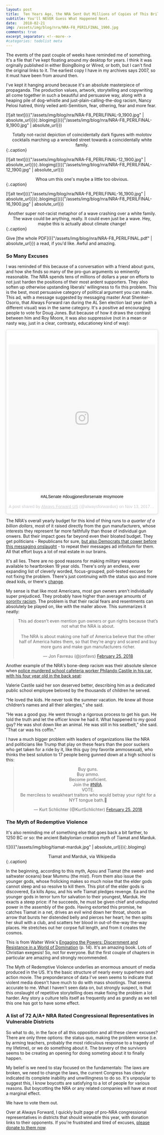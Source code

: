 ```yaml
---
layout: post
title:  Ten Years Ago, the NRA Sent Out Millions of Copies of This Brilliantly Produced, Racist Mailer
subtitle: You'll NEVER Guess What Happened Next.
date:   2018-02-21
img: /assets/img/blog/nra/NRA-F8_PERILFINAL_1900.jpg
comments: true
excerpt_separator: <!--more-->
#categories: todolist meta
---
```


The events of the past couple of weeks have reminded me of something. It's a file that I've kept floating around my desktop for years. I think it was orginally published in either BoingBoing or Wired, or both, but I can't find the original links to it. The earliest copy I have in my archives says 2007, so it must have been from around then.

I've kept it hanging around because it's an absolute masterpiece of propaganda. The production values, artwork, storytelling and copywriting all come together in such a beautiful and persuasive way, along with a heaping pile of dog-whistle and just-plain-calling-the-dog racism, Nancy Pelosi hatred, thinly veiled anti-Semitism, fear, othering, fear and more fear.

<!--more-->

[![alt text]({{"/assets/img/blog/nra/NRA-F8_PERILFINAL-9_1900.jpg" | absolute_url}}){:.blogimg}]({{"/assets/img/blog/nra/NRA-F8_PERILFINAL-9_1900.jpg" | absolute_url}})
<center>Totally not-racist depiction of coincidentally dark figures with molotov cocktails marching up a wrecked street towards a coincidentally white family.</center>{:.caption}

[![alt text]({{"/assets/img/blog/nra/NRA-F8_PERILFINAL-12_1900.jpg" | absolute_url}}){:.blogimg}]({{"/assets/img/blog/nra/NRA-F8_PERILFINAL-12_1900.jpg" | absolute_url}})
<center>Whoa um this one's maybe a little too obvious.</center>{:.caption}

[![alt text]({{"/assets/img/blog/nra/NRA-F8_PERILFINAL-16_1900.jpg" | absolute_url}}){:.blogimg}]({{"/assets/img/blog/nra/NRA-F8_PERILFINAL-16_1900.jpg" | absolute_url}})
<center>Another super not-racist metaphor of a wave crashing over a white family. The wave could be anything, really. It could even just be a wave. Hey, maybe this is actually about climate change!</center>{:.caption}

Give [the whole PDF]({{"/assets/img/blog/nra/NRA-F8_PERILFINAL.pdf" | absolute_url}}) a read, if you'd like. Awful and amazing.

### So Many Excuses

I was reminded of this because of a conversation with a friend about guns, and how she finds so many of the pro-gun arguments so eminently reasonable. The NRA spends tens of millions of dollars a year on efforts to not just harden the positions of their most ardent supporters. They also soften up otherwise upstanding liberals' willingness to fix this problem. This is the best, most persuasive category of political argument you can make. This ad, with a message suggested by messaging master Anat Shenker-Osorio, that Always Forward ran during the AL Sen election last year (with a different visual) was in the same category. It's a positive ad encouraging people to vote for Doug Jones. But because of how it draws the contrast between him and Roy Moore, it was also suppressive (not in a mean or nasty way, just in a clear, contrasty, educationey kind of way):

<center>
<blockquote class="instagram-media" data-instgrm-captioned data-instgrm-permalink="https://www.instagram.com/p/BbdJ3BSFww9/" data-instgrm-version="8" style=" background:#FFF; border:0; border-radius:3px; box-shadow:0 0 1px 0 rgba(0,0,0,0.5),0 1px 10px 0 rgba(0,0,0,0.15); margin: 1px; max-width:658px; padding:0; width:99.375%; width:-webkit-calc(100% - 2px); width:calc(100% - 2px);"><div style="padding:8px;"> <div style=" background:#F8F8F8; line-height:0; margin-top:40px; padding:50.0% 0; text-align:center; width:100%;"> <div style=" background:url(data:image/png;base64,iVBORw0KGgoAAAANSUhEUgAAACwAAAAsCAMAAAApWqozAAAABGdBTUEAALGPC/xhBQAAAAFzUkdCAK7OHOkAAAAMUExURczMzPf399fX1+bm5mzY9AMAAADiSURBVDjLvZXbEsMgCES5/P8/t9FuRVCRmU73JWlzosgSIIZURCjo/ad+EQJJB4Hv8BFt+IDpQoCx1wjOSBFhh2XssxEIYn3ulI/6MNReE07UIWJEv8UEOWDS88LY97kqyTliJKKtuYBbruAyVh5wOHiXmpi5we58Ek028czwyuQdLKPG1Bkb4NnM+VeAnfHqn1k4+GPT6uGQcvu2h2OVuIf/gWUFyy8OWEpdyZSa3aVCqpVoVvzZZ2VTnn2wU8qzVjDDetO90GSy9mVLqtgYSy231MxrY6I2gGqjrTY0L8fxCxfCBbhWrsYYAAAAAElFTkSuQmCC); display:block; height:44px; margin:0 auto -44px; position:relative; top:-22px; width:44px;"></div></div> <p style=" margin:8px 0 0 0; padding:0 4px;"> <a href="https://www.instagram.com/p/BbdJ3BSFww9/" style=" color:#000; font-family:Arial,sans-serif; font-size:14px; font-style:normal; font-weight:normal; line-height:17px; text-decoration:none; word-wrap:break-word;" target="_blank">#ALSenate #dougjonesforsenate #roymoore</a></p> <p style=" color:#c9c8cd; font-family:Arial,sans-serif; font-size:14px; line-height:17px; margin-bottom:0; margin-top:8px; overflow:hidden; padding:8px 0 7px; text-align:center; text-overflow:ellipsis; white-space:nowrap;">A post shared by <a href="https://www.instagram.com/alwaysforwardus/" style=" color:#c9c8cd; font-family:Arial,sans-serif; font-size:14px; font-style:normal; font-weight:normal; line-height:17px;" target="_blank"> Always Forward US</a> (@alwaysforwardus) on <time style=" font-family:Arial,sans-serif; font-size:14px; line-height:17px;" datetime="2017-11-14T00:28:01+00:00">Nov 13, 2017 at 4:28pm PST</time></p></div></blockquote> <script async defer src="//www.instagram.com/embed.js"></script>
</center>

The NRA's overall yearly budget for this kind of thing runs to _a quarter of a billion dollars_, most of it raised directly from the gun manufacturers, whose interests they represent far more faithfully than those of individual gun onwers. But their impact goes far beyond even their bloated budget. They get politicians - Republicans for sure, [but also Democrats that cower before this messaging onslaught](https://www.huffingtonpost.com/entry/dccc-las-vegas-massacre-email_us_5a9579f6e4b036ab0142c108?57j) - to repeat their messages ad infinitum for them. All that effort buys a lot of real estate in our brains.

It's all lies. There are no good reasons for making military weapons available to heartbroken 19 year olds. There's only an endless, ever expanding list of cleverly worded, focus-grouped, poll-tested excuses for not fixing the problem. There's just continuing with the status quo and more dead kids, or there's
[change](http://alwaysforwardus.com/stopmassacres/).

My sense is that like most Americans, most gun owners aren't individually super prejudiced. They probably have higher than average amounts of [sorority racism](https://splinternews.com/sorority-members-are-not-happy-with-chris-rocks-oscars-1793855049). The problem is that their racial fears and resentments can absolutely be played on, like with the mailer above. This summarizes it neatly:

<center>
<blockquote class="twitter-tweet" data-lang="en"><p lang="en" dir="ltr">This ad doesn’t even mention gun owners or gun rights because that’s not what the NRA is about.<br><br>The NRA is about making one half of America believe that the other half of America hates them, so that they’re angry and scared and buy more guns and make gun manufacturers richer.</p>&mdash; Jon Favreau (@jonfavs) <a href="https://twitter.com/jonfavs/status/967830098924650496?ref_src=twsrc%5Etfw">February 25, 2018</a></blockquote>
</center>

Another example of the NRA's bone-deep racism was their absolute silence when [police murdered school cafeteria worker Philando Castile in his car, with his four year old in the back seat](http://www.nydailynews.com/news/national/philando-castile-mom-slams-nra-chief-lapierre-hypocrite-article-1.3836352):

>
Valerie Castile said her son deserved better, describing him as a dedicated public school employee beloved by the thousands of children he served.
>
“He loved the kids. He never took the summer vacation. He knew all those children’s names and all their allergies,” she said.
>
“He was a good guy. He went through a rigorous process to get his gun. He told the truth and let the officer know he had it. What happened to my good guy? He was shot down like an animal. He was still in his seatbelt,” she said. “That car was his coffin.”

I have a much bigger problem with leaders of organizations like the NRA and politicians like Trump that play on these fears than the poor suckers who get taken for a ride by it, like this guy (my favorite ammosexual), who thinks the best solution to 17 people being gunned down at a high school is this:

<center>
  <blockquote class="twitter-tweet" data-lang="en"><p lang="en" dir="ltr">Buy guns.<br>Buy ammo.<br>Become proficient.<br>Join the <a href="https://twitter.com/hashtag/NRA?src=hash&amp;ref_src=twsrc%5Etfw">#NRA</a>.<br>VOTE.<br>Be merciless to weakheart traitors who would betray your right for a NYT tongue bath.🤔</p>&mdash; Kurt Schlichter (@KurtSchlichter) <a href="https://twitter.com/KurtSchlichter/status/967825569927843842?ref_src=twsrc%5Etfw">February 25, 2018</a></blockquote> <script async src="https://platform.twitter.com/widgets.js" charset="utf-8"></script> 
</center>

### The Myth of Redemptive Violence

It's also reminding me of something else that goes back a bit farther, to 1250 BC or so: the ancient Babylonian creation myth of Tiamat and Marduk.

![]({{"/assets/img/blog/tiamat-marduk.jpg" | absolute_url}}){:.blogimg}
<center>Tiamat and Marduk, via Wikipedia</center>{:.caption}

>
In the beginning, according to this myth, Apsu and Tiamat (the sweet- and saltwater oceans) bear Mummu (the mist). From them also issue the younger gods, whose frolicking makes so much noise that the elder gods cannot sleep and so resolve to kill them. This plot of the elder gods is discovered, Ea kills Apsu, and his wife Tiamat pledges revenge. Ea and the younger gods in terror turn for salvation to their youngest, Marduk. He exacts a steep price: if he succeeds, he must be given chief and undisputed power in the assembly of the gods. Having extorted this promise, he catches Tiamat in a net, drives an evil wind down her throat, shoots an arrow that bursts her distended belly and pierces her heart; he then splits her skull with a club, and scatters her blood in out-of-the-way the-way places. He stretches out her corpse full length, and from it creates the cosmos.

This is from Walter Wink's [Engaging the Powers: Discernment and Resistance in a World of Domination](https://www.amazon.com/dp/B001DIWHKE/ref=dp-kindle-redirect?_encoding=UTF8&btkr=1) (p. 14). It's an amazing book. Lots of Christian exegesis! So, not for everyone. But the first couple of chapters in particular are amazing and strongly recommended.

The Myth of Redemptive Violence underlies an enormous amount of media produced in the US. It's the basic structure of nearly every superhero and action movie. The preponderance of data I've seen seems to indicate that violent media doesn't have much to do with mass shootings. That seems accurate to me. What I haven't seen data on, but strongly suspect, is that this onslaught of repetitive storytelling does make fixing the problem a lot harder. Any story a culture tells itself as frequently and as grandly as we tell this one has got to have some effect.


### A list of 72 A/A+ NRA Rated Congressional Representatives in Vulnerable Districts

So what to do, in the face of all this opposition and all these clever excuses? There are only three options: the status quo, making the problem worse (i.e. by arming teachers, probably the most ridiculous response to a tragedy of my lifetime), or we do something about it. The bravery of the survivors seems to be creating an opening for doing someting about it to finally happen.

My belief is we need to stay focused on the fundamentals: The laws are broken, we need to change the laws, the current Congress has clearly indicated its complete inability and unwillingness to do so. It's unpopular to suggest this, I know boycotts are satisfying to a lot of people for various reasons. But boycotting the NRA or any related companies will have at most a marginal effect.

We have to vote them out.

Over at Always Forward, I quickly built page of pro-NRA congressional representatives in districts that should winnable this year, with donation links to their opponents. If you're frustrated and tired of excuses, <a href="http://alwaysforwardus.com/stopmassacres/">please donate to them now</a>.
